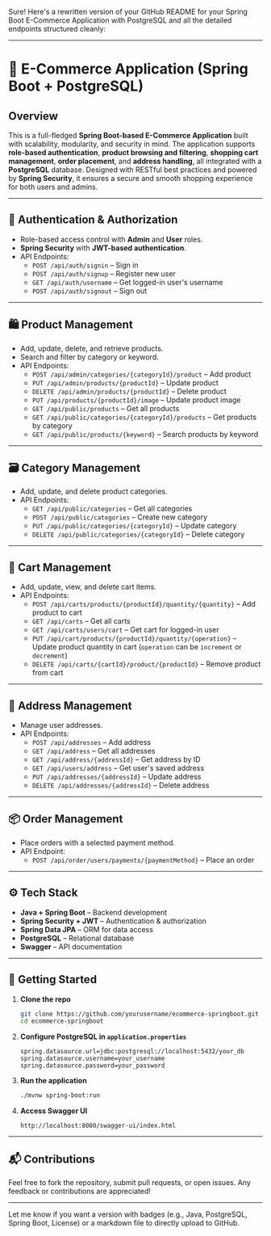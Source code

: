 Sure! Here's a rewritten version of your GitHub README for your Spring Boot E-Commerce Application with PostgreSQL and all the detailed endpoints structured cleanly:

---

# 🛒 E-Commerce Application (Spring Boot + PostgreSQL)

## Overview

This is a full-fledged **Spring Boot-based E-Commerce Application** built with scalability, modularity, and security in mind. The application supports **role-based authentication**, **product browsing and filtering**, **shopping cart management**, **order placement**, and **address handling**, all integrated with a **PostgreSQL** database. Designed with RESTful best practices and powered by **Spring Security**, it ensures a secure and smooth shopping experience for both users and admins.

---

## 🔐 Authentication & Authorization

- Role-based access control with **Admin** and **User** roles.
- **Spring Security** with **JWT-based authentication**.
- API Endpoints:
  - `POST /api/auth/signin` – Sign in
  - `POST /api/auth/signup` – Register new user
  - `GET /api/auth/username` – Get logged-in user's username
  - `POST /api/auth/signout` – Sign out

---

## 🛍️ Product Management

- Add, update, delete, and retrieve products.
- Search and filter by category or keyword.
- API Endpoints:
  - `POST /api/admin/categories/{categoryId}/product` – Add product
  - `PUT /api/admin/products/{productId}` – Update product
  - `DELETE /api/admin/products/{productId}` – Delete product
  - `PUT /api/products/{productId}/image` – Update product image
  - `GET /api/public/products` – Get all products
  - `GET /api/public/categories/{categoryId}/products` – Get products by category
  - `GET /api/public/products/{keyword}` – Search products by keyword

---

## 🗃️ Category Management

- Add, update, and delete product categories.
- API Endpoints:
  - `GET /api/public/categories` – Get all categories
  - `POST /api/public/categories` – Create new category
  - `PUT /api/public/categories/{categoryId}` – Update category
  - `DELETE /api/public/categories/{categoryId}` – Delete category

---

## 🛒 Cart Management

- Add, update, view, and delete cart items.
- API Endpoints:
  - `POST /api/carts/products/{productId}/quantity/{quantity}` – Add product to cart
  - `GET /api/carts` – Get all carts
  - `GET /api/carts/users/cart` – Get cart for logged-in user
  - `PUT /api/cart/products/{productId}/quantity/{operation}` – Update product quantity in cart (`operation` can be `increment` or `decrement`)
  - `DELETE /api/carts/{cartId}/product/{productId}` – Remove product from cart

---

## 📍 Address Management

- Manage user addresses.
- API Endpoints:
  - `POST /api/addresses` – Add address
  - `GET /api/address` – Get all addresses
  - `GET /api/address/{addressId}` – Get address by ID
  - `GET /api/users/address` – Get user's saved address
  - `PUT /api/addresses/{addressId}` – Update address
  - `DELETE /api/addresses/{addressId}` – Delete address

---

## 📦 Order Management

- Place orders with a selected payment method.
- API Endpoint:
  - `POST /api/order/users/payments/{paymentMethod}` – Place an order

---

## ⚙️ Tech Stack

- **Java + Spring Boot** – Backend development
- **Spring Security + JWT** – Authentication & authorization
- **Spring Data JPA** – ORM for data access
- **PostgreSQL** – Relational database
- **Swagger** – API documentation

---

## 📄 Getting Started

1. **Clone the repo**
   ```bash
   git clone https://github.com/yourusername/ecommerce-springboot.git
   cd ecommerce-springboot
   ```

2. **Configure PostgreSQL in `application.properties`**
   ```properties
   spring.datasource.url=jdbc:postgresql://localhost:5432/your_db
   spring.datasource.username=your_username
   spring.datasource.password=your_password
   ```

3. **Run the application**
   ```bash
   ./mvnw spring-boot:run
   ```

4. **Access Swagger UI**
   ```
   http://localhost:8080/swagger-ui/index.html
   ```

---

## 📬 Contributions

Feel free to fork the repository, submit pull requests, or open issues. Any feedback or contributions are appreciated!

---

Let me know if you want a version with badges (e.g., Java, PostgreSQL, Spring Boot, License) or a markdown file to directly upload to GitHub.
